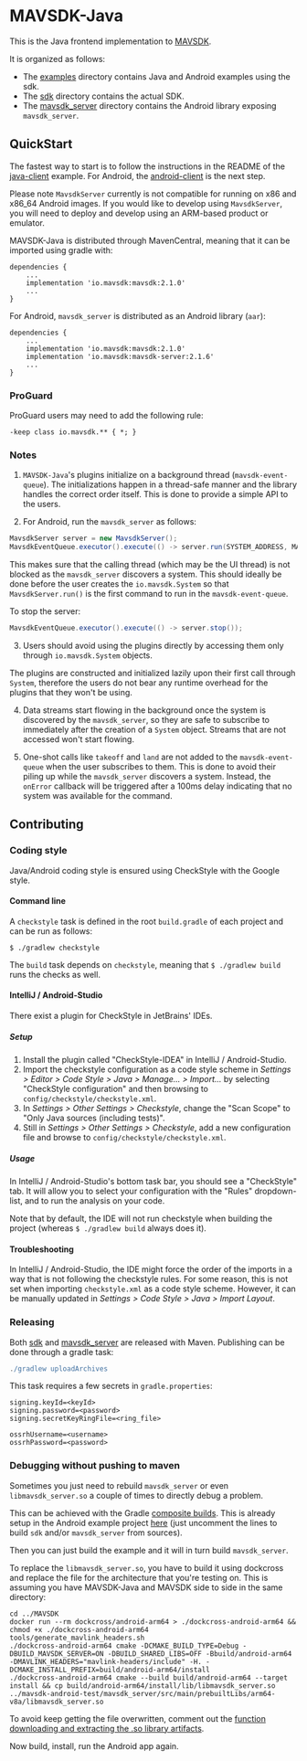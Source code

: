 # MAVSDK-Java

This is the Java frontend implementation to [MAVSDK](https://github.com/mavlink/MAVSDK).

It is organized as follows:

* The [examples](./examples) directory contains Java and Android examples using the sdk.
* The [sdk](./sdk) directory contains the actual SDK.
* The [mavsdk_server](./mavsdk_server) directory contains the Android library exposing `mavsdk_server`.

## QuickStart

The fastest way to start is to follow the instructions in the README of the [java-client](./examples/java-client) example. For Android, the [android-client](./examples/android-client) is the next step.

Please note `MavsdkServer` currently is not compatible for running on x86 and x86_64 Android images. If you would like to develop using `MavsdkServer`, you will need to deploy and develop using an ARM-based product or emulator.

MAVSDK-Java is distributed through MavenCentral, meaning that it can be imported using gradle with:

```
dependencies {
    ...
    implementation 'io.mavsdk:mavsdk:2.1.0'
    ...
}
```

For Android, `mavsdk_server` is distributed as an Android library (`aar`):

```
dependencies {
    ...
    implementation 'io.mavsdk:mavsdk:2.1.0'
    implementation 'io.mavsdk:mavsdk-server:2.1.6'
    ...
}
```

### ProGuard

ProGuard users may need to add the following rule:

```
-keep class io.mavsdk.** { *; }
```

### Notes

1. `MAVSDK-Java`'s plugins initialize on a background thread (`mavsdk-event-queue`).  The initializations happen in a thread-safe manner and the library handles the correct order itself. This is done to provide a simple API to the users.

2. For Android, run the `mavsdk_server` as follows:

```java
MavsdkServer server = new MavsdkServer();
MavsdkEventQueue.executor().execute(() -> server.run(SYSTEM_ADDRESS, MAVSDK_SERVER_PORT));
```

This makes sure that the calling thread (which may be the UI thread) is not blocked as the `mavsdk_server` discovers a system. This should ideally be done before the user creates the `io.mavsdk.System` so that `MavsdkServer.run()` is the first command to run in the `mavsdk-event-queue`.


To stop the server:

```java
MavsdkEventQueue.executor().execute(() -> server.stop());
```

3. Users should avoid using the plugins directly by accessing them only through `io.mavsdk.System` objects.

The plugins are constructed and initialized lazily upon their first call through `System`, therefore the users do not bear any runtime overhead for the plugins that they won't be using.

4. Data streams start flowing in the background once the system is discovered by the `mavsdk_server`, so they are safe to subscribe to immediately after the creation of a `System` object. Streams that are not accessed won't start flowing.

5. One-shot calls like `takeoff` and `land` are not added to the `mavsdk-event-queue` when the user subscribes to them. This is done to avoid their piling up while the `mavsdk_server` discovers a system. Instead, the `onError` callback will be triggered after a 100ms delay indicating that no system was available for the command.

## Contributing

### Coding style

Java/Android coding style is ensured using CheckStyle with the Google style.

#### Command line

A `checkstyle` task is defined in the root `build.gradle` of each project and can be run as follows:

    $ ./gradlew checkstyle

The `build` task depends on `checkstyle`, meaning that `$ ./gradlew build` runs the checks as well.

#### IntelliJ / Android-Studio

There exist a plugin for CheckStyle in JetBrains' IDEs.

##### Setup

1. Install the plugin called "CheckStyle-IDEA" in IntelliJ / Android-Studio.
2. Import the checkstyle configuration as a code style scheme in _Settings > Editor > Code Style > Java > Manage... >
   Import..._ by selecting "CheckStyle configuration" and then browsing to `config/checkstyle/checkstyle.xml`.
3. In _Settings > Other Settings > Checkstyle_, change the "Scan Scope" to "Only Java sources (including tests)".
4. Still in _Settings > Other Settings > Checkstyle_, add a new configuration file and browse to
   `config/checkstyle/checkstyle.xml`.

##### Usage

In IntelliJ / Android-Studio's bottom task bar, you should see a "CheckStyle" tab. It will allow you to select your configuration
with the "Rules" dropdown-list, and to run the analysis on your code.

Note that by default, the IDE will not run checkstyle when building the project (whereas `$ ./gradlew build` always does it).

#### Troubleshooting

In IntelliJ / Android-Studio, the IDE might force the order of the imports in a way that is not following the checkstyle rules. For some reason, this is not set when importing `checkstyle.xml` as a code style scheme. However, it can be manually updated in _Settings > Code Style > Java > Import Layout_.

### Releasing

Both [sdk](./sdk) and [mavsdk_server](./mavsdk_server) are released with Maven. Publishing can be done through a gradle task:

```gradle
./gradlew uploadArchives
```

This task requires a few secrets in `gradle.properties`:

```
signing.keyId=<keyId>
signing.password=<password>
signing.secretKeyRingFile=<ring_file>

ossrhUsername=<username>
ossrhPassword=<password>
```

### Debugging without pushing to maven

Sometimes you just need to rebuild `mavsdk_server` or even `libmavsdk_server.so` a couple of times to directly debug a problem.

This can be achieved with the Gradle [composite builds](https://docs.gradle.org/current/userguide/composite_builds.html). This is already setup in the Android example project [here](https://github.com/mavlink/MAVSDK-Java/blob/main/examples/android-client/settings.gradle#L3-L11) (just uncomment the lines to build `sdk` and/or `mavsdk_server` from sources).


Then you can just build the example and it will in turn build `mavsdk_server`.

To replace the `libmavsdk_server.so`, you have to build it using dockcross and replace the file for the architecture that you're testing on. This is assuming you have MAVSDK-Java and MAVSDK side to side in the same directory:

```
cd ../MAVSDK
docker run --rm dockcross/android-arm64 > ./dockcross-android-arm64 && chmod +x ./dockcross-android-arm64
tools/generate_mavlink_headers.sh
./dockcross-android-arm64 cmake -DCMAKE_BUILD_TYPE=Debug -DBUILD_MAVSDK_SERVER=ON -DBUILD_SHARED_LIBS=OFF -Bbuild/android-arm64 -DMAVLINK_HEADERS="mavlink-headers/include" -H. -DCMAKE_INSTALL_PREFIX=build/android-arm64/install
./dockcross-android-arm64 cmake --build build/android-arm64 --target install && cp build/android-arm64/install/lib/libmavsdk_server.so ../mavsdk-android-test/mavsdk_server/src/main/prebuiltLibs/arm64-v8a/libmavsdk_server.so
```

To avoid keep getting the file overwritten, comment out the [function downloading and extracting the .so library artifacts](https://github.com/mavlink/MAVSDK-Java/blob/85a2f3d5f96d67c1919f52c67f5f6bdbc7607486/mavsdk_server/build.gradle#L24-L53).

Now build, install, run the Android app again.
